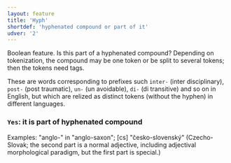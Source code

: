 ```yaml
---
layout: feature
title: 'Hyph'
shortdef: 'hyphenated compound or part of it'
udver: '2'
---
```


Boolean feature. Is this part of a hyphenated compound? Depending on
tokenization, the compound may be one token or be split to several
tokens; then the tokens need tags.

These are words corresponding to prefixes such `inter-` (inter disciplinary), `post-` (post traumatic), `un-` (un avoidable), `di-` (di transitive) and so on in English, but which are
relized as distinct tokens (without the hyphen) in different languages.

### <a name="Yes">`Yes`</a>: it is part of hyphenated compound

Examples: "anglo-" in "anglo-saxon"; [cs] "česko-slovenský"
(Czecho-Slovak; the second part is a normal adjective, including
adjectival morphological paradigm, but the first part is special.)
<!-- Interlanguage links updated Čt lis 12 09:43:02 CET 2020 -->
